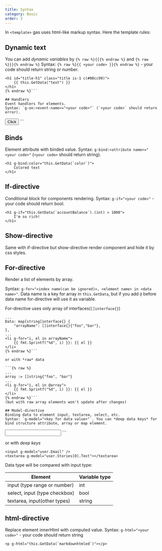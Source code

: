```yaml
---
title: Syntax
category: Basic
order: 3
---
```


In `<template>` gas uses html-like markup syntax. Here the template rules:

## Dynamic text

You can add *dynamic variables* by `{% raw %}{{{% endraw %}` and `{% raw %}}}{% endraw %}`
Syntax: `{% raw %}{{ <your code> }}{% endraw %}` - your code should return string or number.

```{% raw %}
<h1 id="title-h1" class="title is-1 c(#00cc99)">
    {{ this.GetData("text") }}
</h1>
{% endraw %}```

## Handlers
Event handlers for elements.
Syntax: `g-on:<event-name>="<your code>"` (`<your code>` should return error).

```
<button g-on:click="this.SetData(`click`, this.GetData(`click`).(int)+1))">
    Click
</button>
```

## Binds
Element attribute with binded value.
Syntax: `g-bind:<attribute name>="<your code>"` (`<your code>` should return string).

```
<h1 g-bind:color="this.GetData(`color`)">
    Colored text
</h1>
```

## If-directive
Conditional block for components rendering.
Syntax: `g-if="<your code>"` - your code should return bool.

```
<h1 g-if="this.GetData(`accountBalance`).(int) > 1000">
    I'm so rich!
</h1>
```

## Show-directive
Same with if-directive but show-directive render component and hide it by css styles.

## For-directive
Render a list of elements by array.

Syntax: `g-for="<index name(can be ignored)>, <element name> in <data name>"`.
Data name is a key for array in `this.GetData`, 
but if you add `@` before data name for-directive will use it as variable.

For-directive uses only array of interfaces(`[]interface{}`)

```{% raw %}
...
Data: map[string]interface{} {
    "arrayName": []interface{}{"foo","bar"},
},
...
<li g-for="i, el in arrayName">
    {{ fmt.Sprintf("%d", i) }}: {{ el }}
</li>
{% endraw %}```

or with *raw* data

```{% raw %}
...
array := []string{"foo", "bar"}
...
<li g-for="i, el in @array">
    {{ fmt.Sprintf("%d", i) }}: {{ el }}
</li>
{% endraw %}```
(but with raw array elements won't update after changes)

## Model-directive
Binding data to element input, textarea, select, etc.
Syntax: `g-model="<key for data value>"`. You can *deep data keys* for bind structure attribute, array or map element.

```
<input g-model="currentText" />
```

or with *deep keys*

```
<input g-model="user.Email" />
<textarea g-model="user.Stories[0].Text"></textarea>
```

Data type will be compared with input type:

| Element                       | Variable type |
|-------------------------------|---------------|
| input (type range or number)  | int           |
| select, input (type checkbox) | bool          |
| textarea, input(other types)  | string        |

## html-directive
Replace element innerHtml with computed value.
Syntax: `g-html="<your code>"` - your code should return string

```
<p g-html="this.GetData(`markdownhtmled`)"></p>
```
